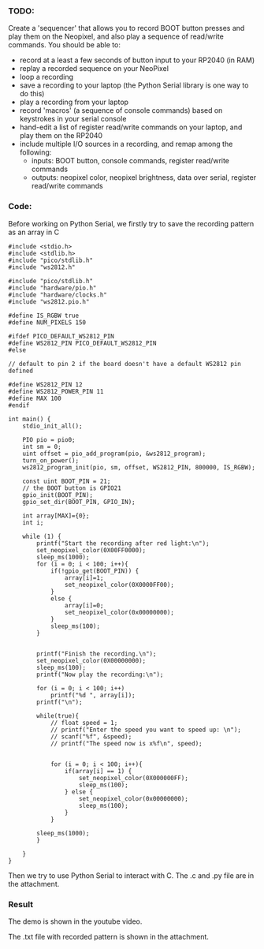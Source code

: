 ### TODO:

Create a 'sequencer' that allows you to record BOOT button presses and play them on the Neopixel, and also play a sequence of read/write commands. You should be able to:
- record at a least a few seconds of button input to your RP2040 (in RAM)
- replay a recorded sequence on your NeoPixel
- loop a recording
- save a recording to your laptop (the Python Serial library is one way to do this)
- play a recording from your laptop
- record 'macros' (a sequence of console commands) based on keystrokes in your serial console
- hand-edit a list of register read/write commands on your laptop, and play them on the RP2040
- include multiple I/O sources in a recording, and remap among the following:
    - inputs: BOOT button, console commands, register read/write commands
    - outputs: neopixel color, neopixel brightness, data over serial, register read/write commands
    
### Code:

Before working on Python Serial, we firstly try to save the recording pattern as an array in C

```
#include <stdio.h>
#include <stdlib.h>
#include "pico/stdlib.h"
#include "ws2812.h"

#include "pico/stdlib.h"
#include "hardware/pio.h"
#include "hardware/clocks.h"
#include "ws2812.pio.h"

#define IS_RGBW true
#define NUM_PIXELS 150

#ifdef PICO_DEFAULT_WS2812_PIN
#define WS2812_PIN PICO_DEFAULT_WS2812_PIN
#else

// default to pin 2 if the board doesn't have a default WS2812 pin defined

#define WS2812_PIN 12
#define WS2812_POWER_PIN 11
#define MAX 100
#endif

int main() {
    stdio_init_all();

    PIO pio = pio0;
    int sm = 0;
    uint offset = pio_add_program(pio, &ws2812_program);
    turn_on_power();
    ws2812_program_init(pio, sm, offset, WS2812_PIN, 800000, IS_RGBW);

    const uint BOOT_PIN = 21;
    // the BOOT button is GPIO21
    gpio_init(BOOT_PIN);
    gpio_set_dir(BOOT_PIN, GPIO_IN);

    int array[MAX]={0};
    int i;

    while (1) {
        printf("Start the recording after red light:\n");
        set_neopixel_color(0X00FF0000);
        sleep_ms(1000);
        for (i = 0; i < 100; i++){
            if(!gpio_get(BOOT_PIN)) {
                array[i]=1;
                set_neopixel_color(0X0000FF00);
            } 
            else {
                array[i]=0;
                set_neopixel_color(0x00000000);
            }
            sleep_ms(100);
        }
        
                
        printf("Finish the recording.\n");
        set_neopixel_color(0X00000000);
        sleep_ms(100);
        printf("Now play the recording:\n");

        for (i = 0; i < 100; i++)
            printf("%d ", array[i]);
        printf("\n");
        
        while(true){
            // float speed = 1;
            // printf("Enter the speed you want to speed up: \n");
            // scanf("%f", &speed);
            // printf("The speed now is x%f\n", speed);

        
            for (i = 0; i < 100; i++){
                if(array[i] == 1) {
                    set_neopixel_color(0X000000FF);
                    sleep_ms(100);
                } else {
                    set_neopixel_color(0x00000000);
                    sleep_ms(100);
                }
            }
            
        sleep_ms(1000);
        }
   
    }
}
```

Then we try to use Python Serial to interact with C. The .c and .py file are in the attachment.

### Result

The demo is shown in the youtube video.

The .txt file with recorded pattern is shown in the attachment.


